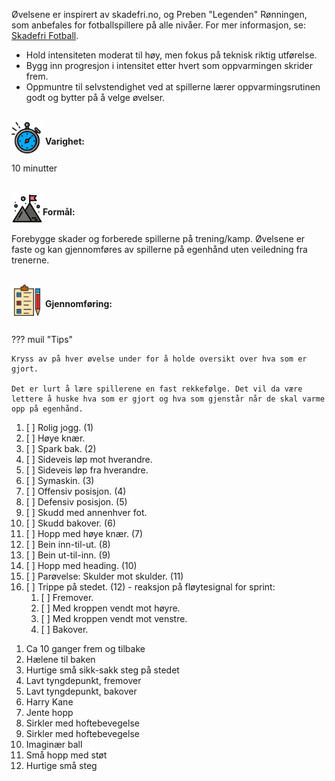 Øvelsene er inspirert av skadefri.no, og Preben "Legenden" Rønningen, som anbefales for fotballspillere på alle nivåer. For mer informasjon, se: [Skadefri Fotball](https://skadefri.no/idretter/fotball/skadefri-fotball/).

- Hold intensiteten moderat til høy, men fokus på teknisk riktig utførelse.
- Bygg inn progresjon i intensitet etter hvert som oppvarmingen skrider frem.
- Oppmuntre til selvstendighet ved at spillerne lærer oppvarmingsrutinen godt og bytter på å velge øvelser.
  <br><br>

<img src="../../assets/img/timer.png" alt="10 minutes" style="width: 50px; height: 50px; vertical-align: middle; margin-bottom: 15px;"> **Varighet:**<br>
10 minutter
<br><br>

<img src="../../assets/img/mission.png" alt="10 minutes" style="width: 50px; height: 50px; vertical-align: middle; margin-bottom: 15px;">**Formål:**<br>
Forebygge skader og forberede spillerne på trening/kamp. Øvelsene er faste og kan gjennomføres av spillerne på egenhånd uten veiledning fra trenerne.
<br><br>

<img src="../../assets/img/complete.png" alt="10 minutes" style="width: 50px; height: 50px; vertical-align: middle; margin-bottom: 15px;"> **Gjennomføring:**

<div class="annotate" markdown>

??? muil "Tips"

    Kryss av på hver øvelse under for å holde oversikt over hva som er gjort.

    Det er lurt å lære spillerene en fast rekkefølge. Det vil da være lettere å huske hva som er gjort og hva som gjenstår når de skal varme opp på egenhånd.

1. [ ] Rolig jogg. (1)
2. [ ] Høye knær.
3. [ ] Spark bak. (2)
4. [ ] Sideveis løp mot hverandre.
5. [ ] Sideveis løp fra hverandre.
6. [ ] Symaskin. (3)
7. [ ] Offensiv posisjon. (4)
8. [ ] Defensiv posisjon. (5)
9. [ ] Skudd med annenhver fot.
10. [ ] Skudd bakover. (6)
11. [ ] Hopp med høye knær. (7)
12. [ ] Bein inn-til-ut. (8)
13. [ ] Bein ut-til-inn. (9)
14. [ ] Hopp med heading. (10)
15. [ ] Parøvelse: Skulder mot skulder. (11)
16. [ ] Trippe på stedet. (12) - reaksjon på fløytesignal for sprint:
    1. [ ] Fremover.
    2. [ ] Med kroppen vendt mot høyre.
    3. [ ] Med kroppen vendt mot venstre.
    4. [ ] Bakover.

</div>

1. Ca 10 ganger frem og tilbake
2. Hælene til baken
3. Hurtige små sikk-sakk steg på stedet
4. Lavt tyngdepunkt, fremover
5. Lavt tyngdepunkt, bakover
6. Harry Kane
7. Jente hopp
8. Sirkler med hoftebevegelse
9. Sirkler med hoftebevegelse
10. Imaginær ball
11. Små hopp med støt
12. Hurtige små steg
